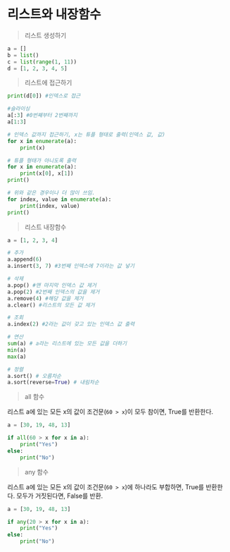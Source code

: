 # 리스트와 내장함수

> 리스트 생성하기

```python
a = []
b = list()
c = list(range(1, 11))
d = [1, 2, 3, 4, 5]
```



> 리스트에 접근하기

```python
print(d[0]) #인덱스로 접근

#슬라이싱
a[:3] #0번째부터 2번째까지
a[1:3]

# 인덱스 값까지 접근하기, x는 튜플 형태로 출력(인덱스 값, 값)
for x in enumerate(a):
    print(x)

# 튜플 형태가 아니도록 출력
for x in enumerate(a):
    print(x[0], x[1])
print()

# 위와 같은 경우이나 더 많이 쓰임.
for index, value in enumerate(a):
    print(index, value)
print()
```



> 리스트 내장함수

```python
a = [1, 2, 3, 4]

# 추가
a.append(6)
a.insert(3, 7) #3번째 인덱스에 7이라는 값 넣기

# 삭제
a.pop() #맨 마지막 인덱스 값 제거
a.pop(2) #2번째 인덱스의 값을 제거
a.remove(4) #해당 값을 제거
a.clear() #리스트의 모든 값 제거

# 조회
a.index(2) #2라는 값이 갖고 있는 인덱스 값 출력

# 연산
sum(a) # a라는 리스트에 있는 모든 값을 더하기
min(a)
max(a)

# 정렬
a.sort() # 오름차순
a.sort(reverse=True) # 내림차순
```



> all 함수

리스트 a에 있는 모든 x의 값이 조건문(`60 > x`)이 모두 참이면, True를 반환한다.

```python
a = [30, 19, 48, 13]

if all(60 > x for x in a):
	print("Yes")
else:
	print("No")
```



> any 함수

리스트 a에 있는 모든 x의 값이 조건문(`60 > x`)에 하나라도 부합하면, True를 반환한다. 모두가 거짓된다면, False를 반환.

```python
a = [30, 19, 48, 13]

if any(20 > x for x in a):
	print("Yes")
else:
	print("No")
```

